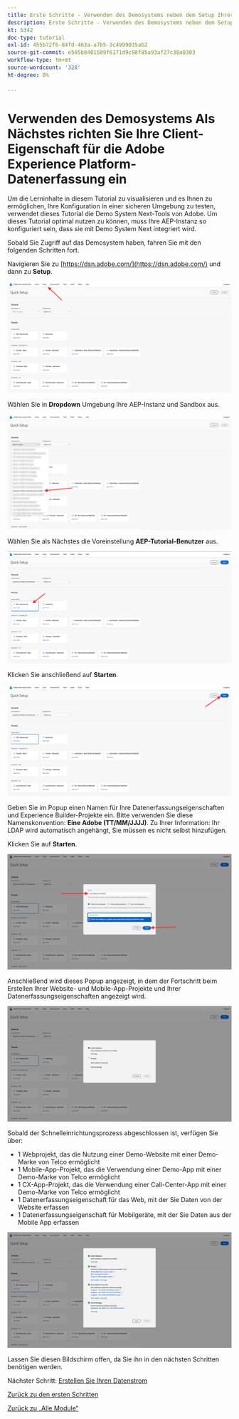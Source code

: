 ```yaml
---
title: Erste Schritte - Verwenden des Demosystems neben dem Setup Ihrer Launch-Eigenschaft
description: Erste Schritte - Verwenden des Demosystems neben dem Setup Ihrer Launch-Eigenschaft
kt: 5342
doc-type: tutorial
exl-id: 455b72f6-84fd-463a-a7b5-3c4999035ab2
source-git-commit: e505b8401509f6171d9c98f85a93af27c38a8303
workflow-type: tm+mt
source-wordcount: '328'
ht-degree: 0%

---
```


# Verwenden des Demosystems Als Nächstes richten Sie Ihre Client-Eigenschaft für die Adobe Experience Platform-Datenerfassung ein

Um die Lerninhalte in diesem Tutorial zu visualisieren und es Ihnen zu ermöglichen, Ihre Konfiguration in einer sicheren Umgebung zu testen, verwendet dieses Tutorial die Demo System Next-Tools von Adobe. Um dieses Tutorial optimal nutzen zu können, muss Ihre AEP-Instanz so konfiguriert sein, dass sie mit Demo System Next integriert wird.

Sobald Sie Zugriff auf das Demosystem haben, fahren Sie mit den folgenden Schritten fort.

Navigieren Sie zu [https://dsn.adobe.com/](https://dsn.adobe.com/) und dann zu **Setup**.

![DSN](./images/dsnsetup.png)

Wählen Sie in **Dropdown** Umgebung Ihre AEP-Instanz und Sandbox aus.

![DSN](./images/dsnh1.png)

Wählen Sie als Nächstes die Voreinstellung **AEP-Tutorial-Benutzer** aus.

![DSN](./images/dsnhome.png)

Klicken Sie anschließend auf **Starten**.

![DSN](./images/dsn2.png)

Geben Sie im Popup einen Namen für Ihre Datenerfassungseigenschaften und Experience Builder-Projekte ein. Bitte verwenden Sie diese Namenskonvention: **Eine Adobe (TT/MM/JJJJ)**. Zu Ihrer Information: Ihr LDAP wird automatisch angehängt, Sie müssen es nicht selbst hinzufügen.

Klicken Sie auf **Starten**.

![DSN](./images/dsn3.png)

Anschließend wird dieses Popup angezeigt, in dem der Fortschritt beim Erstellen Ihrer Website- und Mobile-App-Projekte und Ihrer Datenerfassungseigenschaften angezeigt wird.

![DSN](./images/dsn4.png)

Sobald der Schnelleinrichtungsprozess abgeschlossen ist, verfügen Sie über:

- 1 Webprojekt, das die Nutzung einer Demo-Website mit einer Demo-Marke von Telco ermöglicht
- 1 Mobile-App-Projekt, das die Verwendung einer Demo-App mit einer Demo-Marke von Telco ermöglicht
- 1 CX-App-Projekt, das die Verwendung einer Call-Center-App mit einer Demo-Marke von Telco ermöglicht
- 1 Datenerfassungseigenschaft für das Web, mit der Sie Daten von der Website erfassen
- 1 Datenerfassungseigenschaft für Mobilgeräte, mit der Sie Daten aus der Mobile App erfassen

![DSN](./images/dsn5.png)

Lassen Sie diesen Bildschirm offen, da Sie ihn in den nächsten Schritten benötigen werden.

Nächster Schritt: [Erstellen Sie Ihren Datenstrom](./ex3.md)

[Zurück zu den ersten Schritten](./getting-started.md)

[Zurück zu „Alle Module“](./../../../overview.md)
